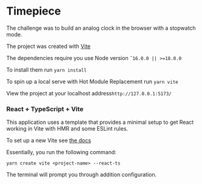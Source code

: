 # Timepiece

The challenge was to build an analog clock in the browser with a stopwatch mode.

The project was created with [Vite](https://vitejs.dev)

The dependencies require you use Node version `ˆ16.0.0 || >=18.0.0`

To install them run `yarn install`

To spin up a local serve with
Hot Module Replacement run `yarn vite`

View the project at your localhost address`http://127.0.0.1:5173/`

### React + TypeScript + Vite

This application uses a template that provides a minimal setup to get React working in Vite with HMR and some ESLint rules.

To set up a new Vite see [the docs](https://vitejs.dev/guide/)

Essentially, you run the following command:

`yarn create vite <project-name> --react-ts`

The terminal will prompt you through addition configuration.
